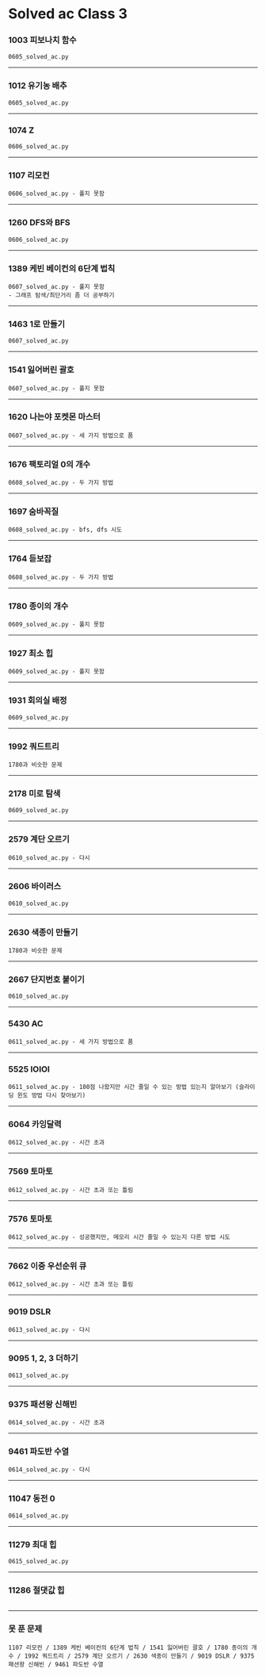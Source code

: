 # Solved ac Class 3

### 1003 피보나치 함수

```
0605_solved_ac.py
```

---

### 1012 유기농 배추

```
0605_solved_ac.py
```

---

### 1074 Z

```
0606_solved_ac.py
```

---

### 1107 리모컨

```
0606_solved_ac.py - 풀지 못함
```

---

### 1260 DFS와 BFS

```
0606_solved_ac.py
```

---

### 1389 케빈 베이컨의 6단계 법칙

```
0607_solved_ac.py - 풀지 못함
- 그래프 탐색/최단거리 좀 더 공부하기
```

---

### 1463 1로 만들기

```
0607_solved_ac.py
```

---

### 1541 잃어버린 괄호

```
0607_solved_ac.py - 풀지 못함
```

---

### 1620 나는야 포켓몬 마스터

```
0607_solved_ac.py - 세 가지 방법으로 품
```

---

### 1676 팩토리얼 0의 개수

```
0608_solved_ac.py - 두 가지 방법
```

---

### 1697 숨바꼭질

```
0608_solved_ac.py - bfs, dfs 시도
```

---

### 1764 듣보잡

```
0608_solved_ac.py - 두 가지 방법 
```

---

### 1780 종이의 개수

```
0609_solved_ac.py - 풀지 못함
```

---

### 1927 최소 힙

```
0609_solved_ac.py - 풀지 못함
```

---

### 1931 회의실 배정

```
0609_solved_ac.py
```

---

### 1992 쿼드트리

```
1780과 비슷한 문제
```

---

### 2178 미로 탐색

```
0609_solved_ac.py
```

---

### 2579 계단 오르기

```
0610_solved_ac.py - 다시
```

---

### 2606 바이러스

```
0610_solved_ac.py
```

---

### 2630 색종이 만들기

```
1780과 비슷한 문제
```

---

### 2667 단지번호 붙이기

```
0610_solved_ac.py
```

---

### 5430 AC

```
0611_solved_ac.py - 세 가지 방법으로 품
```

---

### 5525 IOIOI

```
0611_solved_ac.py - 100점 나왔지만 시간 줄일 수 있는 방법 있는지 알아보기 (슬라이딩 윈도 방법 다시 찾아보기)
```

---

### 6064 카잉달력

```
0612_solved_ac.py - 시간 초과
```

---

### 7569 토마토

```
0612_solved_ac.py - 시간 초과 또는 틀림
```

---

### 7576 토마토

```
0612_solved_ac.py - 성공했지만, 메모리 시간 줄일 수 있는지 다른 방법 시도
```

---

### 7662 이중 우선순위 큐

```
0612_solved_ac.py - 시간 초과 또는 틀림
```

---

### 9019 DSLR

```
0613_solved_ac.py - 다시
```

---

### 9095 1, 2, 3 더하기

```
0613_solved_ac.py
```

---

### 9375 패션왕 신해빈

```
0614_solved_ac.py - 시간 초과
```

---

### 9461 파도반 수열

```
0614_solved_ac.py - 다시
```

---

### 11047 동전 0

```
0614_solved_ac.py
```

---

### 11279 최대 힙

```
0615_solved_ac.py
```

---

### 11286 절댓값 힙

```
```

---









### 못 푼 문제

```
1107 리모컨 / 1389 케빈 베이컨의 6단계 법칙 / 1541 잃어버린 괄호 / 1780 종이의 개수 / 1992 쿼드트리 / 2579 계단 오르기 / 2630 색종이 만들기 / 9019 DSLR / 9375 패션왕 신해빈 / 9461 파도반 수열
```

